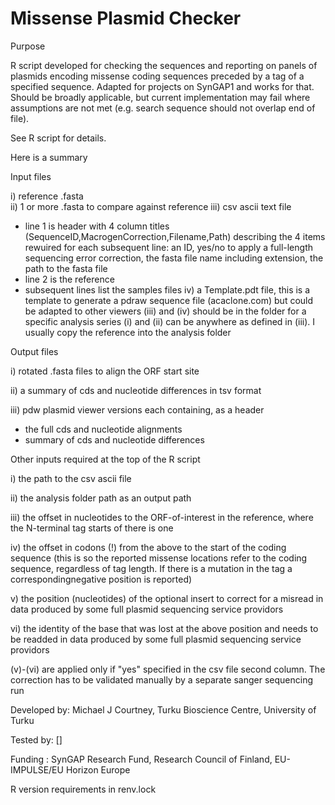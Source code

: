 # Missense Plasmid Checker

Purpose

R script developed for checking the sequences and reporting on panels of plasmids encoding missense coding sequences preceded by a tag of a specified sequence. 
Adapted for projects on SynGAP1 and works for that. Should be broadly applicable, but current implementation may fail where assumptions are not met (e.g. search sequence should not overlap end of file).

See R script for details. 

Here is a summary

Input files

i) reference .fasta  
ii) 1 or more .fasta to compare against reference
iii) csv ascii text file 
- line 1 is header with 4 column titles (SequenceID,MacrogenCorrection,Filename,Path) describing the 4 items rewuired for each subsequent line: an ID, yes/no to apply a full-length sequencing error correction, the fasta file name including extension, the path to the fasta file
- line 2 is the reference
- subsequent lines list the samples files
iv) a Template.pdt file, this is a template to generate a pdraw sequence file (acaclone.com) but could be adapted to other viewers
(iii) and (iv) should be in the folder for a specific analysis series
(i) and (ii) can be anywhere as defined in (iii). I usually copy the reference into the analysis folder 

Output files

i)  rotated .fasta files to align the ORF start site

ii) a summary of cds and nucleotide differences in tsv format

iii) pdw plasmid viewer versions each containing, as a header
- the full cds and nucleotide alignments
- summary of cds and nucleotide differences
  

Other inputs required
at the top of the R script

i) the path to the csv ascii file

ii) the analysis folder path as an output path

iii) the offset in nucleotides to the ORF-of-interest in the reference, where the N-terminal tag starts of there is one

iv) the offset in codons (!) from the above to the start of the coding sequence (this is so the reported missense locations refer to the coding sequence, regardless of tag length. If there is a mutation in the tag a correspondingnegative position is reported)

v) the position (nucleotides) of the optional insert to correct for a misread in data produced by some full plasmid sequencing service providors

vi) the identity of the base that was lost at the above position and needs to be readded in data produced by some full plasmid sequencing service providors

(v)-(vi) are applied only if "yes" specified in the csv file second column. The correction has to be validated manually by a separate sanger sequencing run


Developed by: Michael J Courtney, Turku Bioscience Centre, University of Turku

Tested by: [] 

Funding : SynGAP Research Fund, Research Council of Finland, EU-IMPULSE/EU Horizon Europe

R version requirements in renv.lock

